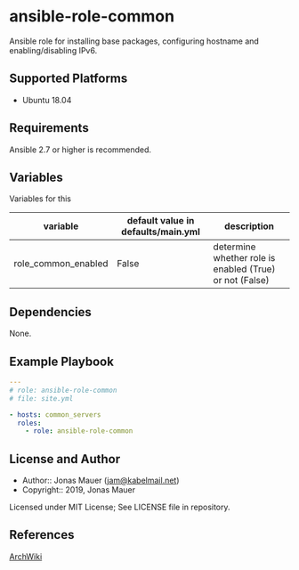 # ansible-role-common

Ansible role for installing base packages, configuring hostname and enabling/disabling IPv6.

## Supported Platforms

* Ubuntu 18.04

## Requirements

Ansible 2.7 or higher is recommended.

## Variables

Variables for this

| variable | default value in defaults/main.yml | description |
| -------- | ---------------------------------- | ----------- |
| role_common_enabled | False | determine whether role is enabled (True) or not (False) |

## Dependencies

None.

## Example Playbook

```yaml
---
# role: ansible-role-common
# file: site.yml

- hosts: common_servers
  roles:
    - role: ansible-role-common
```

## License and Author

- Author:: Jonas Mauer (<jam@kabelmail.net>)
- Copyright:: 2019, Jonas Mauer

Licensed under MIT License;
See LICENSE file in repository.

## References

[ArchWiki](https://wiki.archlinux.org/)